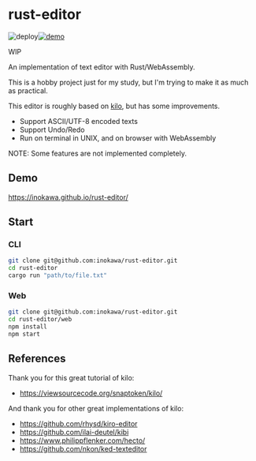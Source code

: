 # rust-editor

![deploy](https://github.com/inokawa/rust-editor/workflows/check/badge.svg)[![demo](https://github.com/inokawa/rust-editor/actions/workflows/demo.yml/badge.svg)](https://github.com/inokawa/rust-editor/actions/workflows/demo.yml)

WIP

An implementation of text editor with Rust/WebAssembly.

This is a hobby project just for my study, but I'm trying to make it as much as practical.

This editor is roughly based on [kilo](https://github.com/antirez/kilo), but has some improvements.

- Support ASCII/UTF-8 encoded texts
- Support Undo/Redo
- Run on terminal in UNIX, and on browser with WebAssembly

NOTE: Some features are not implemented completely.

## Demo

https://inokawa.github.io/rust-editor/

## Start

### CLI

```sh
git clone git@github.com:inokawa/rust-editor.git
cd rust-editor
cargo run "path/to/file.txt"
```

### Web

```sh
git clone git@github.com:inokawa/rust-editor.git
cd rust-editor/web
npm install
npm start
```

## References

Thank you for this great tutorial of kilo:

- https://viewsourcecode.org/snaptoken/kilo/

And thank you for other great implementations of kilo:

- https://github.com/rhysd/kiro-editor
- https://github.com/ilai-deutel/kibi
- https://www.philippflenker.com/hecto/
- https://github.com/nkon/ked-texteditor
